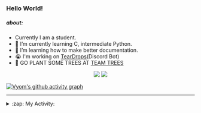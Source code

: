 ### Hello World!

##### about:
- Currently I am a student.
- 🌱 I’m currently learning C, intermediate Python.
- 🌱 I’m learning how to make better documentation.
- 😭 I'm working on [TearDrops](https://github.com/Vyvy-vi/TearDrops)(Discord Bot)
- 🌱 GO PLANT SOME TREES AT [TEAM TREES](https://teamtrees.org/)

<p align="center">
  <a href="https://twitter.com/Vyvy_viM"><img target="_blank" src="https://img.shields.io/badge/twitter%20@Vyvy_viM-0D95E8?style=for-the-badge&logo=twitter&logoColor=white"/></a> 
  <a href="https://vyvy-vi.github.io/portfolio"><img target="_blank" src="https://img.shields.io/badge/-I%27m_craving_for_open_source-green?style=for-the-badge&logo=github&logoColor=black"/></a> 
</p>

[![Vyom's github activity graph](https://activity-graph.herokuapp.com/graph?username=Vyvy-vi)](https://github.com/ashutosh00710/github-readme-activity-graph)

---
<details>
  <summary>:zap: My Activity:</summary>
  
<!--START_SECTION:waka-->
**I'm a Night 🦉** 

```text
🌞 Morning    39 commits     █░░░░░░░░░░░░░░░░░░░░░░░░   6.31% 
🌆 Daytime    129 commits    █████░░░░░░░░░░░░░░░░░░░░   20.87% 
🌃 Evening    231 commits    █████████░░░░░░░░░░░░░░░░   37.38% 
🌙 Night      219 commits    ████████░░░░░░░░░░░░░░░░░   35.44%

```
📅 **I'm Most Productive on Sunday** 

```text
Monday       71 commits     ██░░░░░░░░░░░░░░░░░░░░░░░   11.49% 
Tuesday      83 commits     ███░░░░░░░░░░░░░░░░░░░░░░   13.43% 
Wednesday    87 commits     ███░░░░░░░░░░░░░░░░░░░░░░   14.08% 
Thursday     79 commits     ███░░░░░░░░░░░░░░░░░░░░░░   12.78% 
Friday       54 commits     ██░░░░░░░░░░░░░░░░░░░░░░░   8.74% 
Saturday     85 commits     ███░░░░░░░░░░░░░░░░░░░░░░   13.75% 
Sunday       159 commits    ██████░░░░░░░░░░░░░░░░░░░   25.73%

```


📊 **This Week I Spent My Time On** 

```text
🔥 Editors: 
Vim                      7 hrs 58 mins       ███████████████░░░░░░░░░░   62.81% 
VS Code                  4 hrs 43 mins       █████████░░░░░░░░░░░░░░░░   37.19%

🐱‍💻 Projects: 
api                      8 hrs 2 mins        ███████████████░░░░░░░░░░   63.36% 
Shepherd-bot             2 hrs 5 mins        ████░░░░░░░░░░░░░░░░░░░░░   16.5% 
TEC-welcome-bot          2 hrs               ████░░░░░░░░░░░░░░░░░░░░░   15.83% 
Praise-Bot-Discord       23 mins             ░░░░░░░░░░░░░░░░░░░░░░░░░   3.06% 
TEC-Discord-Automation   3 mins              ░░░░░░░░░░░░░░░░░░░░░░░░░   0.52%

```


 Last Updated on 24/09/2021
<!--END_SECTION:waka-->
</details>
